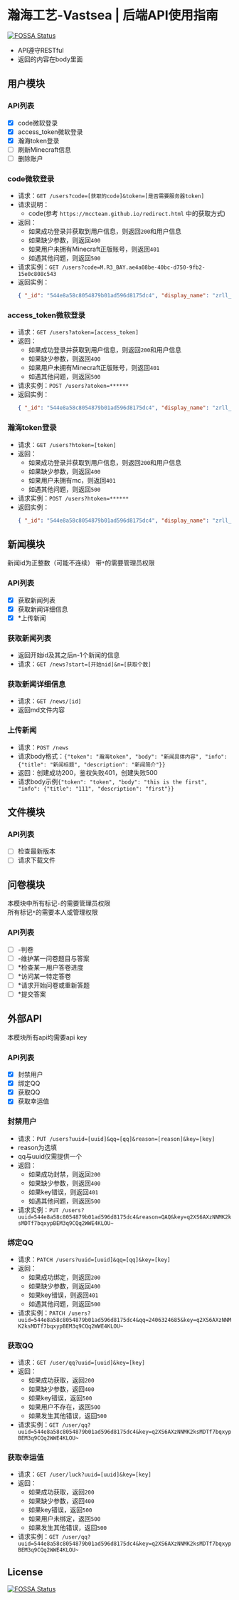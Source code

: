 # 瀚海工艺-Vastsea | 后端API使用指南
[![FOSSA Status](https://app.fossa.com/api/projects/git%2Bgithub.com%2FTeamVastsea%2FVastseaBackendServer.svg?type=shield)](https://app.fossa.com/projects/git%2Bgithub.com%2FTeamVastsea%2FVastseaBackendServer?ref=badge_shield)


- API遵守RESTful
- 返回的内容在body里面

## 用户模块

### API列表

- [x] code微软登录
- [x] access_token微软登录
- [x] 瀚海token登录
- [ ] 刷新Minecraft信息
- [ ] 删除账户

### code微软登录

- 请求：`GET /users?code=[获取的code]&token=[是否需要服务器token]`
- 请求说明：
    - code(参考 `https://mccteam.github.io/redirect.html` 中的获取方式)
- 返回：
    - 如果成功登录并获取到用户信息，则返回`200`和用户信息
    - 如果缺少参数，则返回`400`
    - 如果用户未拥有Minecraft正版账号，则返回`401`
    - 如遇其他问题，则返回`500`
- 请求实例：`GET /users?code=M.R3_BAY.ae4a08be-40bc-d750-9fb2-15e0c808c543`
- 返回实例：
  ```json
  { "_id": "544e8a58c8054879b01ad596d8175dc4", "display_name": "zrll_", "enabled": true, "group": ["default"], "bind_qq": null }
  ```

### access_token微软登录

- 请求：`GET /users?atoken=[access_token]`
- 返回：
    - 如果成功登录并获取到用户信息，则返回`200`和用户信息
    - 如果缺少参数，则返回`400`
    - 如果用户未拥有Minecraft正版账号，则返回`401`
    - 如遇其他问题，则返回`500`
- 请求实例：`POST /users?atoken=******`
- 返回实例：
  ```json
  { "_id": "544e8a58c8054879b01ad596d8175dc4", "display_name": "zrll_", "enabled": true, "group": ["default"], "bind_qq": null }
  ```

### 瀚海token登录

- 请求：`GET /users?htoken=[token]`
- 返回：
    - 如果成功登录并获取到用户信息，则返回`200`和用户信息
    - 如果缺少参数，则返回`400`
    - 如果用户未拥有mc，则返回`401`
    - 如遇其他问题，则返回`500`
- 请求实例：`POST /users?htoken=******`
- 返回实例：
  ```json
  { "_id": "544e8a58c8054879b01ad596d8175dc4", "display_name": "zrll_", "enabled": true, "group": ["default"], "bind_qq": null }
  ```

## 新闻模块

新闻id为正整数（可能不连续）
带`*`的需要管理员权限

### API列表

- [x] 获取新闻列表
- [x] 获取新闻详细信息
- [x] *上传新闻

### 获取新闻列表

- 返回开始id及其之后n-1个新闻的信息
- 请求：`GET /news?start=[开始nid]&n=[获取个数]`

### 获取新闻详细信息

- 请求：`GET /news/[id]`
- 返回md文件内容

### 上传新闻

- 请求：`POST /news`
- 请求body格式：`{"token": "瀚海token", "body": "新闻具体内容", "info": {"title": "新闻标题", "description": "新闻简介"}}`
- 返回：创建成功200，鉴权失败401，创建失败500
- 请求body示例`{"token": "token", "body": "this is the first", "info": {"title": "111", "description": "first"}}`

## 文件模块

### API列表

- [ ] 检查最新版本
- [ ] 请求下载文件

## 问卷模块

本模块中所有标记`-`的需要管理员权限<br>
所有标记`*`的需要本人或管理权限

### API列表

- [ ] -判卷
- [ ] -维护某一问卷题目与答案
- [ ] *检查某一用户答卷进度
- [ ] *访问某一特定答卷
- [ ] *请求开始问卷或重新答题
- [ ] *提交答案

## 外部API
本模块所有api均需要api key
### API列表
- [x] 封禁用户
- [x] 绑定QQ
- [x] 获取QQ
- [x] 获取幸运值

### 封禁用户

- 请求：`PUT /users?uuid=[uuid]&qq=[qq]&reason=[reason]&key=[key]`
- reason为选填
- qq与uuid仅需提供一个
- 返回：
  - 如果成功封禁，则返回`200`
  - 如果缺少参数，则返回`400`
  - 如果key错误，则返回`401`
  - 如遇其他问题，则返回`500`
- 请求实例：`PUT /users?uuid=544e8a58c8054879b01ad596d8175dc4&reason=QAQ&key=q2XS6AXzNNMK2ksMDTf7bqxypBEM3q9CQq2WWE4KLOU~`

### 绑定QQ

- 请求：`PATCH /users?uuid=[uuid]&qq=[qq]&key=[key]`
- 返回：
  - 如果成功绑定，则返回`200`
  - 如果缺少参数，则返回`400`
  - 如果key错误，则返回`401`
  - 如遇其他问题，则返回`500`
- 请求实例：`PATCH /users?uuid=544e8a58c8054879b01ad596d8175dc4&qq=2406324685&key=q2XS6AXzNNMK2ksMDTf7bqxypBEM3q9CQq2WWE4KLOU~`

### 获取QQ
- 请求：`GET /user/qq?uuid=[uuid]&key=[key]`
- 返回：
  - 如果成功获取，返回`200`
  - 如果缺少参数，返回`400`
  - 如果key错误，返回`500`
  - 如果用户不存在，返回`500`
  - 如果发生其他错误，返回`500`
- 请求实例：`GET /user/qq?uuid=544e8a58c8054879b01ad596d8175dc4&key=q2XS6AXzNNMK2ksMDTf7bqxypBEM3q9CQq2WWE4KLOU~`

### 获取幸运值
- 请求：`GET /user/luck?uuid=[uuid]&key=[key]`
- 返回：
  - 如果成功获取，返回`200`
  - 如果缺少参数，返回`400`
  - 如果key错误，返回`500`
  - 如果用户未绑定，返回`500`
  - 如果发生其他错误，返回`500`
- 请求实例：`GET /user/qq?uuid=544e8a58c8054879b01ad596d8175dc4&key=q2XS6AXzNNMK2ksMDTf7bqxypBEM3q9CQq2WWE4KLOU~`

## License
[![FOSSA Status](https://app.fossa.com/api/projects/git%2Bgithub.com%2FTeamVastsea%2FVastseaBackendServer.svg?type=large)](https://app.fossa.com/projects/git%2Bgithub.com%2FTeamVastsea%2FVastseaBackendServer?ref=badge_large)